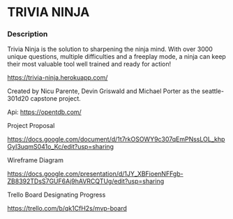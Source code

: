 # **TRIVIA NINJA**

### Description
Trivia Ninja is the solution to sharpening the ninja mind. With over 3000 unique questions, multiple difficulties and a freeplay mode, a ninja can keep their most valuable tool well trained and ready for action!

https://trivia-ninja.herokuapp.com/

Created by Nicu Parente, Devin Griswald and Michael Porter as the seattle-301d20 capstone project.

Api: https://opentdb.com/

Project Proposal

https://docs.google.com/document/d/1t7rkOSOWY9c307qEmPNssLOL_khpGyI3uqmS041o_Kc/edit?usp=sharing

Wireframe Diagram

https://docs.google.com/presentation/d/1JY_XBFioenNFFgb-ZB8392TDsS7GUF6Aj9hAVRCQTUg/edit?usp=sharing

Trello Board Designating Progress

https://trello.com/b/qk1CfH2s/mvp-board
